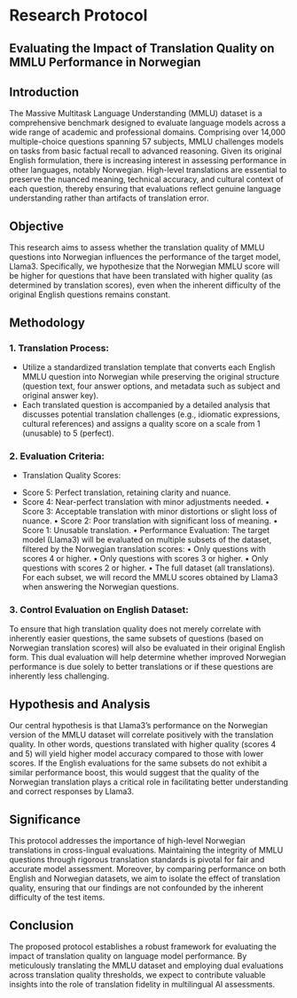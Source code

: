 # Research Protocol
## Evaluating the Impact of Translation Quality on MMLU Performance in Norwegian

## Introduction
The Massive Multitask Language Understanding (MMLU) dataset is a comprehensive benchmark designed to evaluate language models across a wide range of academic and professional domains. Comprising over 14,000 multiple-choice questions spanning 57 subjects, MMLU challenges models on tasks from basic factual recall to advanced reasoning. Given its original English formulation, there is increasing interest in assessing performance in other languages, notably Norwegian. High-level translations are essential to preserve the nuanced meaning, technical accuracy, and cultural context of each question, thereby ensuring that evaluations reflect genuine language understanding rather than artifacts of translation error.

## Objective
This research aims to assess whether the translation quality of MMLU questions into Norwegian influences the performance of the target model, Llama3. Specifically, we hypothesize that the Norwegian MMLU score will be higher for questions that have been translated with higher quality (as determined by translation scores), even when the inherent difficulty of the original English questions remains constant.

## Methodology
###    1.    Translation Process:
*  Utilize a standardized translation template that converts each English MMLU question into Norwegian while preserving the original structure (question text, four answer options, and metadata such as subject and original answer key).
*  Each translated question is accompanied by a detailed analysis that discusses potential translation challenges (e.g., idiomatic expressions, cultural references) and assigns a quality score on a scale from 1 (unusable) to 5 (perfect).
###    2.    Evaluation Criteria:
* Translation Quality Scores:
- Score 5: Perfect translation, retaining clarity and nuance.
- Score 4: Near-perfect translation with minor adjustments needed.
    •    Score 3: Acceptable translation with minor distortions or slight loss of nuance.
    •    Score 2: Poor translation with significant loss of meaning.
    •    Score 1: Unusable translation.
    •    Performance Evaluation:
The target model (Llama3) will be evaluated on multiple subsets of the dataset, filtered by the Norwegian translation scores:
    •    Only questions with scores 4 or higher.
    •    Only questions with scores 3 or higher.
    •    Only questions with scores 2 or higher.
    •    The full dataset (all translations).
For each subset, we will record the MMLU scores obtained by Llama3 when answering the Norwegian questions.
###    3.    Control Evaluation on English Dataset:
To ensure that high translation quality does not merely correlate with inherently easier questions, the same subsets of questions (based on Norwegian translation scores) will also be evaluated in their original English form. This dual evaluation will help determine whether improved Norwegian performance is due solely to better translations or if these questions are inherently less challenging.

## Hypothesis and Analysis
Our central hypothesis is that Llama3’s performance on the Norwegian version of the MMLU dataset will correlate positively with the translation quality. In other words, questions translated with higher quality (scores 4 and 5) will yield higher model accuracy compared to those with lower scores. If the English evaluations for the same subsets do not exhibit a similar performance boost, this would suggest that the quality of the Norwegian translation plays a critical role in facilitating better understanding and correct responses by Llama3.

## Significance
This protocol addresses the importance of high-level Norwegian translations in cross-lingual evaluations. Maintaining the integrity of MMLU questions through rigorous translation standards is pivotal for fair and accurate model assessment. Moreover, by comparing performance on both English and Norwegian datasets, we aim to isolate the effect of translation quality, ensuring that our findings are not confounded by the inherent difficulty of the test items.

## Conclusion
The proposed protocol establishes a robust framework for evaluating the impact of translation quality on language model performance. By meticulously translating the MMLU dataset and employing dual evaluations across translation quality thresholds, we expect to contribute valuable insights into the role of translation fidelity in multilingual AI assessments.
